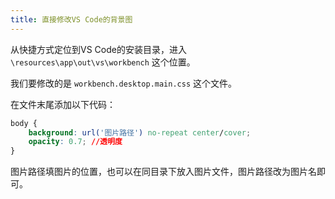```yaml
---
title: 直接修改VS Code的背景图
---
```


从快捷方式定位到VS Code的安装目录，进入 `\resources\app\out\vs\workbench` 这个位置。

我们要修改的是 `workbench.desktop.main.css` 这个文件。

在文件末尾添加以下代码：

```css
body {
    background: url('图片路径') no-repeat center/cover;
    opacity: 0.7; //透明度
}
```

图片路径填图片的位置，也可以在同目录下放入图片文件，图片路径改为图片名即可。